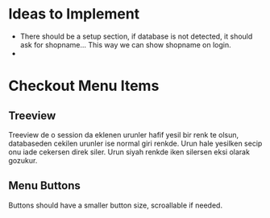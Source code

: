 # Ideas to Implement
- There should be a setup section, if database is not detected, it should ask for shopname... This way we can 
show shopname on login.
-


# Checkout Menu Items
## Treeview
Treeview de o session da eklenen urunler hafif yesil bir renk te olsun, databaseden cekilen urunler ise
normal giri renkde.
Urun hale yesilken secip onu iade cekersen direk siler.
Urun siyah renkde iken silersen eksi olarak gozukur.

## Menu Buttons
Buttons should have a smaller button size, scroallable if needed.

